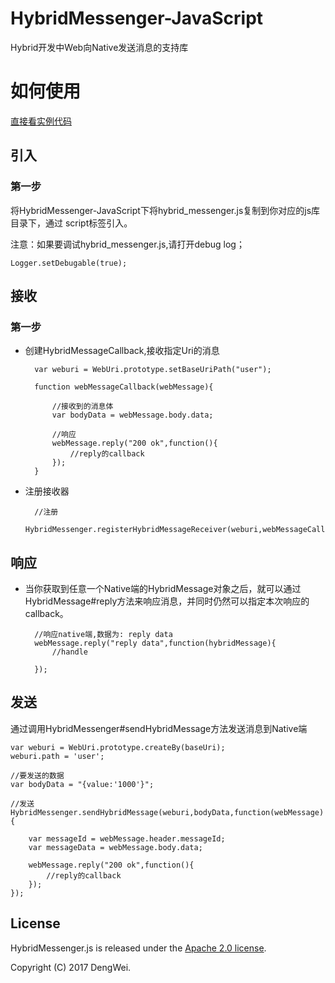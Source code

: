 # HybridMessenger-JavaScript

Hybrid开发中Web向Native发送消息的支持库

# 如何使用 #

[直接看实例代码](https://github.com/devyok/HybridMessenger/tree/master/HybridMessenger-JavaScript/hybridmessenger-js-sample)

## 引入 ##

### 第一步 ###
将HybridMessenger-JavaScript下将hybrid_messenger.js复制到你对应的js库目录下，通过
script标签引入。

注意：如果要调试hybrid_messenger.js,请打开debug log；

	Logger.setDebugable(true);

## 接收 ##

### 第一步 ###
- 创建HybridMessageCallback,接收指定Uri的消息

		var weburi = WebUri.prototype.setBaseUriPath("user");
		
		function webMessageCallback(webMessage){
			
			//接收到的消息体
			var bodyData = webMessage.body.data;
			
			//响应
			webMessage.reply("200 ok",function(){
				//reply的callback
			});
		}
		

- 注册接收器

		//注册
		HybridMessenger.registerHybridMessageReceiver(weburi,webMessageCallback);


## 响应 ##

- 当你获取到任意一个Native端的HybridMessage对象之后，就可以通过HybridMessage#reply方法来响应消息，并同时仍然可以指定本次响应的callback。
	

		//响应native端,数据为: reply data
		webMessage.reply("reply data",function(hybridMessage){
			//handle
	
		});


## 发送 ##

通过调用HybridMessenger#sendHybridMessage方法发送消息到Native端

	var weburi = WebUri.prototype.createBy(baseUri);
	weburi.path = 'user';
    
	//要发送的数据
	var bodyData = "{value:'1000'}";
	
	//发送
	HybridMessenger.sendHybridMessage(weburi,bodyData,function(webMessage){
		
		var messageId = webMessage.header.messageId;
		var messageData = webMessage.body.data;
		
		webMessage.reply("200 ok",function(){
			//reply的callback
		});
	});

## License ##
HybridMessenger.js is released under the [Apache 2.0 license](https://github.com/devyok/HybridMessenger-JavaScript/blob/master/LICENSE).

Copyright (C) 2017 DengWei.